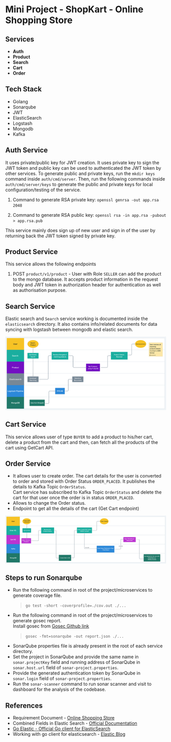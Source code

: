 # Mini Project - ShopKart - Online Shopping Store

## Services

- **Auth**
- **Product**
- **Search**
- **Cart**
- **Order**

## Tech Stack

- Golang
- Sonarqube
- JWT
- ElasticSearch
- Logstash
- Mongodb
- Kafka

## Auth Service

It uses private/public key for JWT creation. It uses private key to sign the JWT token and public key can be used to authenticated the JWT token by other services.
To generate public and private keys, run the `mkdir keys` command inside `auth/cmd/server`. Then, run the following commands inside `auth/cmd/server/keys` to generate the public and private keys for local configuration/testing of the service. <br>

1. Command to generate RSA private key:
   `openssl genrsa -out app.rsa 2048`

2. Command to generate RSA public key:
   `openssl rsa -in app.rsa -pubout > app.rsa.pub`

This service mainly does sign up of new user and sign in of the user by returning back the JWT token signed by private key.

## Product Service

This service allows the following endpoints

1. POST `product/v1/product` - User with Role `SELLER` can add the product to the mongo database. It accepts product information in the request body and JWT token in authorization header for authentication as well as authorisation purpose.

## Search Service

Elastic search and `Search` service working is documented inside the `elasticsearch` directory. It also contains info/related documents for data syncing with logstash between mongodb and elastic search. <br>

![Search Service Diagram](./static/images/swimlane@2x.png)

## Cart Service

This service allows user of type `BUYER` to add a product to his/her cart, delete a product from the cart and then, can fetch all the products of the cart using GetCart API.

## Order Service

- It allows user to create order. The cart details for the user is converted to order and stored with Order Status `ORDER_PLACED`. It publishes the details to Kafka Topic `OrderStatus`. <br>
  Cart service has subscribed to Kafka Topic `OrderStatus` and delete the cart for that user once the order is in status `ORDER_PLACED`.
- Allows to change the Order status.
- Endpoint to get all the details of the cart (Get Cart endpoint)

![Order Service Diagram](./static/images/CreateOrder.png)

## Steps to run Sonarqube

- Run the following command in root of the project/microservices to generate coverage file.<br>
  > `go test -short -coverprofile=./cov.out ./...`
- Run the following command in root of the project/microservices to generate gosec report.<br>
  Install gosec from [Gosec Github link](https://github.com/securego/gosec)<br>
  > `gosec -fmt=sonarqube -out report.json ./...`
- SonarQube properties file is already present in the root of each service directory.
- Set the project in SonarQube and provide the same name in `sonar.projectKey` field and running address of SonarQube in `sonar.host.url` field of `sonar-project.properties`.
- Provide the generated authentication token by SonarQube in `sonar.login` field of `sonar-project.properties`.
- Run the `sonar-scanner` command to run sonar scanner and visit to dashboard for the analysis of the codebase.

## References

- Requirement Document - [Online Shopping Store](https://docs.google.com/document/d/1cnCHEVkOgFDYSmZmSbxcDlZiLjCZXr1W9jHf62id7T8/edit?usp=sharing)
- Combined Fields in Elastic Search - [Official Documentation](https://www.elastic.co/guide/en/elasticsearch/reference/current/query-dsl-combined-fields-query.html)
- [Go Elastic - Official Go client for ElasticSearch](https://github.com/elastic/go-elasticsearch)
- Working with go client for elasticsearch - [Elastic Blog](https://www.elastic.co/blog/the-go-client-for-elasticsearch-working-with-data)
